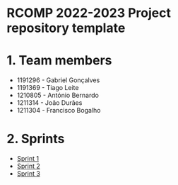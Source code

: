 RCOMP 2022-2023 Project repository template
===========================================
# 1. Team members #
  * 1191296 - Gabriel Gonçalves
  * 1191369 - Tiago Leite
  * 1210805 - António Bernardo
  * 1211314 - João Durães
  * 1211304 - Francisco Bogalho  

# 2. Sprints #
  * [Sprint 1](doc/sprint1/)
  * [Sprint 2](doc/sprint2/)
  * [Sprint 3](doc/sprint3/)
